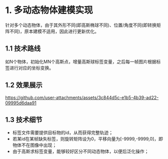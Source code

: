 # 1. 多动态物体建模实现
针对多个动态物体，由于其外形不同(即高斯椭球不同)、位置/角度不同(即转换矩阵不同)，原本建模不适用，因此进行更新优化。
## 1.1 技术路线
如N个物体，初始化MN个高斯点，增量高斯球标签变量，之后每一帧图片根据标签进行对应的坐标变换。

## 1.2 效果展示

https://github.com/user-attachments/assets/3c844d5c-e1b5-4b39-ad22-09995d6daa91

## 1.3 技术细节
- 标签文件需要提供目标物的id，从而获得完整轨迹；
- 若某id在某帧缺失标签，则旋转矩阵设为0，平移向量为[-9999,-9999,0]，即物体不在图像中出现；
- 由于高斯求标签变量，能够较好区分不同动态物体，以便后泛化操作；

